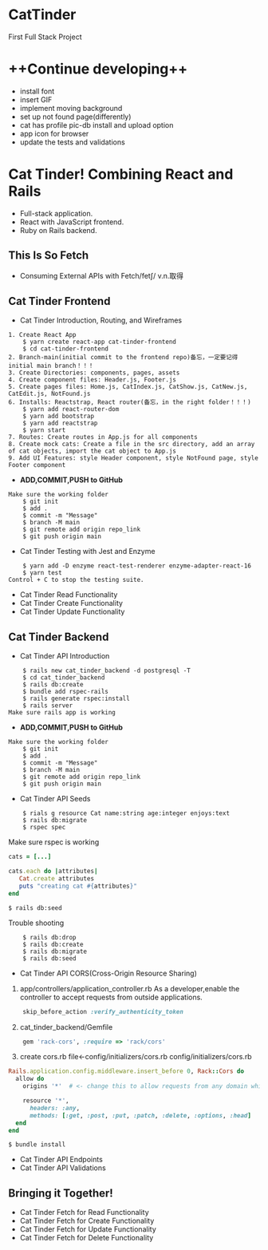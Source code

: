 # CatTinder
First Full Stack Project

# ++Continue developing++
- install font
- insert GIF
- implement moving background
- set up not found page(differently)
- cat has profile pic-db install and upload option
- app icon for browser 
- update the tests and validations

# Cat Tinder! Combining React and Rails
- Full-stack application. 
- React with JavaScript frontend.
- Ruby on Rails backend.

## This Is So Fetch
- Consuming External APIs with Fetch/fetʃ/ v.n.取得
## Cat Tinder Frontend
- Cat Tinder Introduction, Routing, and Wireframes
```
1. Create React App
    $ yarn create react-app cat-tinder-frontend
    $ cd cat-tinder-frontend
2. Branch-main(initial commit to the frontend repo)备忘，一定要记得initial main branch！！！
3. Create Directories: components, pages, assets
4. Create component files: Header.js, Footer.js
5. Create pages files: Home.js, CatIndex.js, CatShow.js, CatNew.js, CatEdit.js, NotFound.js
6. Installs: Reactstrap, React router(备忘，in the right folder！！！)
    $ yarn add react-router-dom
    $ yarn add bootstrap
    $ yarn add reactstrap
    $ yarn start
7. Routes: Create routes in App.js for all components
8. Create mock cats: Create a file in the src directory, add an array of cat objects, import the cat object to App.js
9. Add UI Features: style Header component, style NotFound page, style Footer component
```
- **ADD,COMMIT,PUSH to GitHub**
```
Make sure the working folder 
    $ git init
    $ add .
    $ commit -m "Message"
    $ branch -M main
    $ git remote add origin repo_link
    $ git push origin main
```
- Cat Tinder Testing with Jest and Enzyme
```
    $ yarn add -D enzyme react-test-renderer enzyme-adapter-react-16
    $ yarn test
Control + C to stop the testing suite.
```
- Cat Tinder Read Functionality
- Cat Tinder Create Functionality
- Cat Tinder Update Functionality
## Cat Tinder Backend
- Cat Tinder API Introduction
```
    $ rails new cat_tinder_backend -d postgresql -T
    $ cd cat_tinder_backend
    $ rails db:create
    $ bundle add rspec-rails
    $ rails generate rspec:install
    $ rails server
Make sure rails app is working
```

- **ADD,COMMIT,PUSH to GitHub**
```
Make sure the working folder 
    $ git init
    $ add .
    $ commit -m "Message"
    $ branch -M main
    $ git remote add origin repo_link
    $ git push origin main
```
- Cat Tinder API Seeds
```
    $ rials g resource Cat name:string age:integer enjoys:text
    $ rails db:migrate
    $ rspec spec
```
Make sure rspec is working

 ```ruby
 cats = [...]

 cats.each do |attributes|
    Cat.create attributes
    puts "creating cat #{attributes}"
end
```
`$ rails db:seed`

Trouble shooting
```
    $ rails db:drop
    $ rails db:create
    $ rails db:migrate
    $ rails db:seed
```
- Cat Tinder API CORS(Cross-Origin Resource Sharing)
1. app/controllers/application_controller.rb
As a developer,enable the controller to accept requests from outside applications.
```ruby
    skip_before_action :verify_authenticity_token
```
2. cat_tinder_backend/Gemfile
```ruby
    gem 'rack-cors', :require => 'rack/cors'
```
3. create cors.rb file<-config/initializers/cors.rb
config/initializers/cors.rb
```ruby
Rails.application.config.middleware.insert_before 0, Rack::Cors do
  allow do
    origins '*'  # <- change this to allow requests from any domain while in development.

    resource '*',
      headers: :any,
      methods: [:get, :post, :put, :patch, :delete, :options, :head]
  end
end
```
`$ bundle install`
- Cat Tinder API Endpoints
- Cat Tinder API Validations
## Bringing it Together!
- Cat Tinder Fetch for Read Functionality
- Cat Tinder Fetch for Create Functionality
- Cat Tinder Fetch for Update Functionality
- Cat Tinder Fetch for Delete Functionality

